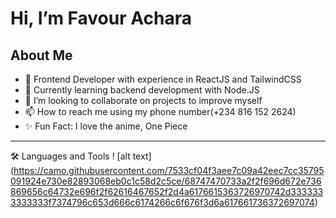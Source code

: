 # Hi, I’m Favour Achara
## About Me
- 👀 Frontend Developer with experience in ReactJS and TailwindCSS
- 🌱 Currently learning backend development with Node.JS
- 💞️ I’m looking to collaborate on projects to improve myself
- 📫 How to reach me using my phone number(+234 816 152 2624)
- ✨ Fun Fact: I love the anime, One Piece
-----
🛠 Languages and Tools
! [alt text] (https://camo.githubusercontent.com/7533cf04f3aee7c09a42eec7cc35795091924e730e82893068eb0c1c58d2c5ce/68747470733a2f2f696d672e736869656c64732e696f2f62616467652f2d4a6176615363726970742d3333333333333f7374796c653d666c6174266c6f676f3d6a617661736372697074)
<!---
favourachara07/favourachara07 is a ✨ special ✨ repository because its `README.md` (this file) appears on your GitHub profile.
You can click the Preview link to take a look at your changes.
--->
